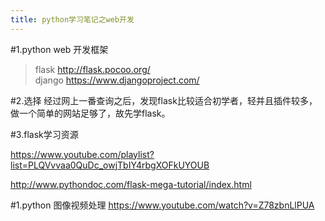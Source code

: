 ```yaml
---
title: python学习笔记之web开发
---
```

#1.python web 开发框架
> flask http://flask.pocoo.org/  
> django https://www.djangoproject.com/

#2.选择
经过网上一番查询之后，发现flask比较适合初学者，轻并且插件较多，做一个简单的网站足够了，故先学flask。

#3.flask学习资源

https://www.youtube.com/playlist?list=PLQVvvaa0QuDc_owjTbIY4rbgXOFkUYOUB

http://www.pythondoc.com/flask-mega-tutorial/index.html


#1.python 图像视频处理
https://www.youtube.com/watch?v=Z78zbnLlPUA
  

  
